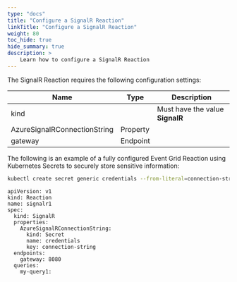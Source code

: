 ```yaml
---
type: "docs"
title: "Configure a SignalR Reaction"
linkTitle: "Configure a SignalR Reaction"
weight: 80
toc_hide: true
hide_summary: true
description: >
    Learn how to configure a SignalR Reaction
---
```


The SignalR Reaction requires the following configuration settings:

|Name|Type|Description|
|-|-|-|
|kind| | Must have the value **SignalR**|
|AzureSignalRConnectionString| Property | |
|gateway| Endpoint | |

The following is an example of a fully configured Event Grid Reaction using Kubernetes Secrets to securely store sensitive information:

```bash
kubectl create secret generic credentials --from-literal=connection-string=xxxxxx
```

```
apiVersion: v1
kind: Reaction
name: signalr1
spec:
  kind: SignalR
  properties:
    AzureSignalRConnectionString:
      kind: Secret
      name: credentials
      key: connection-string
  endpoints:
    gateway: 8080
  queries:
    my-query1:
```

